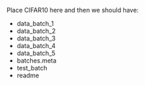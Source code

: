 Place CIFAR10 here and then we should have:

 - data_batch_1
 - data_batch_2
 - data_batch_3
 - data_batch_4
 - data_batch_5
 - batches.meta
 - test_batch
 - readme

